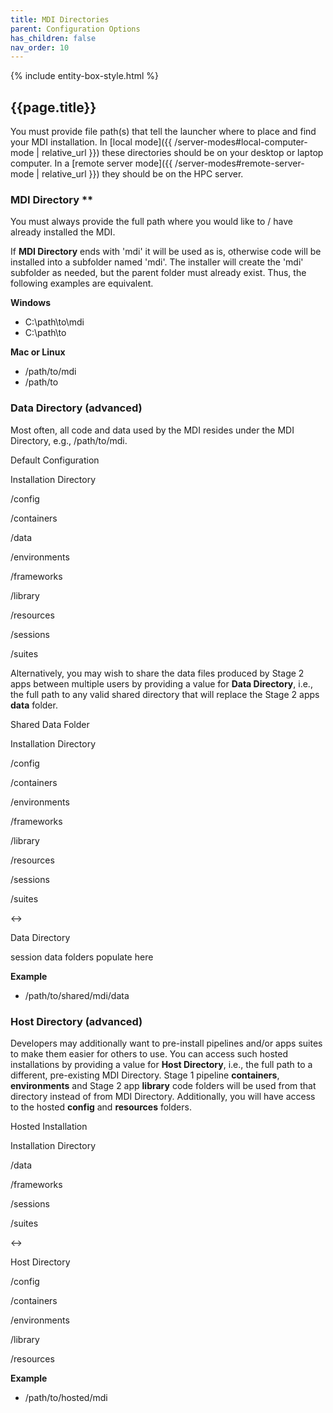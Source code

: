 ```yaml
---
title: MDI Directories
parent: Configuration Options
has_children: false
nav_order: 10
---
```


{% include entity-box-style.html %}

## {{page.title}}

You must provide file path(s) that tell the launcher
where to place and find your MDI installation. In 
[local mode]({{ /server-modes#local-computer-mode | relative_url }})
these directories should be on your desktop or laptop computer. In a
[remote server mode]({{ /server-modes#remote-server-mode | relative_url }})
they should be on the HPC server.

### MDI Directory **

You must always provide the full path where you would 
like to / have already installed the MDI.

If **MDI Directory** ends with 'mdi' it will be used as is, otherwise 
code will be installed into a subfolder named 'mdi'.
The installer will create the 'mdi' subfolder as needed, but 
the parent folder must already exist. 
Thus, the following examples are equivalent.

**Windows**
- C:\path\to\mdi  
- C:\path\to

**Mac or Linux**
- /path/to/mdi  
- /path/to

### Data Directory (advanced)

Most often, all code and data used by the MDI 
resides under the MDI Directory, e.g., /path/to/mdi.

<div class="entityBox outerBox">
    <p class='entityBoxLabel'>Default Configuration</p>
    <div class="entityBox inlineBox">
        <p class='entityBoxLabel'>Installation Directory</p>
        <p>/config</p>
        <p>/containers</p>
        <p>/data</p>
        <p>/environments</p>
        <p>/frameworks</p>
        <p>/library</p>
        <p>/resources</p>
        <p>/sessions</p>
        <p>/suites</p>
    </div>
</div>

Alternatively, you may wish
to share the data files produced by Stage 2 apps between multiple users
by providing a value for **Data Directory**, 
i.e., the full path to any valid shared directory that will 
replace the Stage 2 apps **data** folder.

<div class="entityBox outerBox">
    <p class='entityBoxLabel'>Shared Data Folder</p>
    <div class="entityBox inlineBox">
        <p class='entityBoxLabel'>Installation Directory</p>
        <p>/config</p>
        <p>/containers</p>
        <p>/environments</p>
        <p>/frameworks</p>
        <p>/library</p>
        <p>/resources</p>
        <p>/sessions</p>
        <p>/suites</p>
    </div>
    <div class="diagramArrow">&harr;</div>
    <div class="entityBox inlineBox">
        <p class='entityBoxLabel'>Data Directory</p>
        <p>session data folders populate here</p>
    </div>
</div>

**Example**
- /path/to/shared/mdi/data

### Host Directory (advanced)

Developers may additionally want to pre-install 
pipelines and/or apps suites to make them easier for others to use. 
You can access such hosted installations by providing a value for **Host Directory**, 
i.e., the full path to a different, pre-existing MDI Directory.
Stage 1 pipeline **containers**, **environments** and 
Stage 2 app **library** code folders will be used from that directory 
instead of from MDI Directory.
Additionally, you will have access to the hosted **config** and **resources**
folders.

<div class="entityBox outerBox">
    <p class='entityBoxLabel'>Hosted Installation</p>
    <div class="entityBox inlineBox">
        <p class='entityBoxLabel'>Installation Directory</p>
        <p>/data</p>
        <p>/frameworks</p>
        <p>/sessions</p>
        <p>/suites</p>
    </div>
    <div class="diagramArrow">&harr;</div>
    <div class="entityBox inlineBox">
        <p class='entityBoxLabel'>Host Directory</p>
        <p>/config</p>
        <p>/containers</p>
        <p>/environments</p>
        <p>/library</p>
        <p>/resources</p>
    </div>
</div>

**Example**
- /path/to/hosted/mdi
